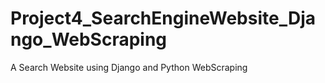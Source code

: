 # Project4_SearchEngineWebsite_Django_WebScraping
 A Search Website using Django and Python WebScraping
